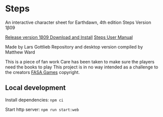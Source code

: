 # Steps
An interactive character sheet for Earthdawn, 4th edition
Steps Version 1β09

[Release version 1β09 Download and Install](https://github.com/travelingwizard/steps/releases/tag/0.09.01)
[Steps User Manual](https://travelingwizardrpg.wordpress.com/home/steps-manual-009/)

Made by Lars Gottlieb
Repository and desktop version compiled by Matthew Ward

This is a piece of fan work
Care has been taken to make sure the players need the books to play
This project is in no way intended as a challenge to the creators [FASA Games](https://fasagames.com/) copyright.

## Local development

Install dependencies: `npm ci`

Start http server: `npm run start:web`

